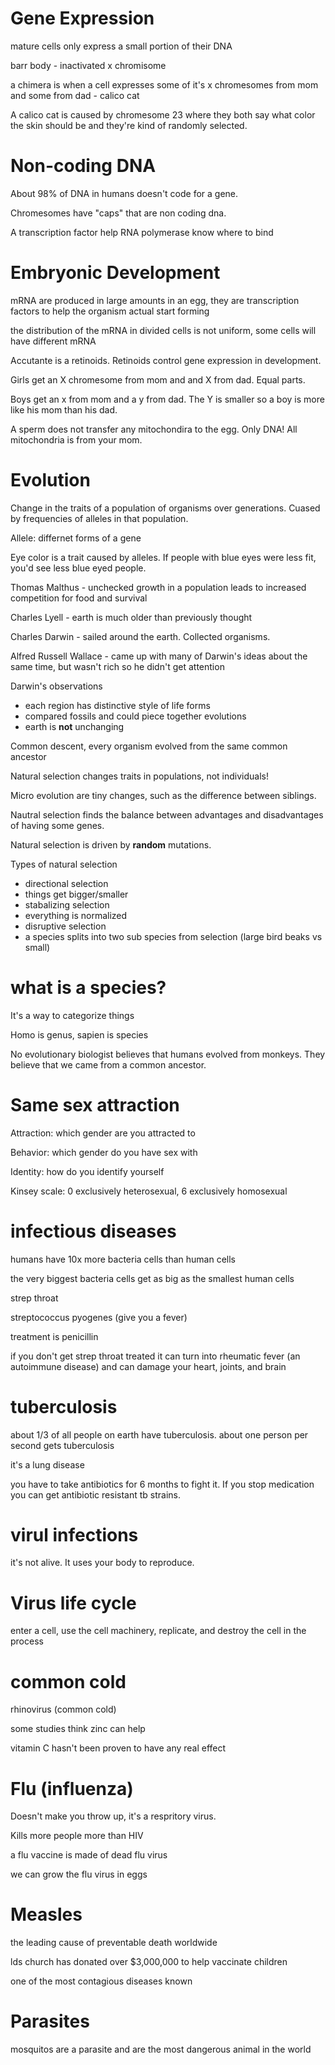 # Gene Expression

mature cells only express a small portion of their DNA

barr body - inactivated x chromisome

a chimera is when  a cell expresses some of it's x chromesomes from mom and some from dad - calico cat

A calico cat is caused by chromesome 23 where they both say what color the skin should be and they're kind of randomly selected.

# Non-coding DNA

About 98% of DNA in humans doesn't code for a gene.

Chromesomes have "caps" that are non coding dna.

A transcription factor help RNA polymerase know where to bind

# Embryonic Development

mRNA are produced in large amounts in an egg, they are transcription factors to help the organism actual start forming

the distribution of the mRNA in divided cells is not uniform, some cells will have different mRNA

Accutante is a retinoids. Retinoids control gene expression in development.

Girls get an X chromesome from mom and and X from dad. Equal parts.

Boys get an x from mom and a y from dad. The Y is smaller so a boy is more like his mom than his dad.

A sperm does not transfer any mitochondira to the egg. Only DNA! All mitochondria is from your mom.

# Evolution

Change in the traits of a population of organisms over generations. Cuased by frequencies of alleles in that population.

Allele: differnet forms of a gene

Eye color is a trait caused by alleles. If people with blue eyes were less fit, you'd see less blue eyed people.

Thomas Malthus - unchecked growth in a population leads to increased competition for food and survival

Charles Lyell - earth is much older than previously thought

Charles Darwin - sailed around the earth. Collected organisms.

Alfred Russell Wallace - came up with many of Darwin's ideas about the same time, but wasn't rich so he didn't get attention

Darwin's observations
 - each region has distinctive style of life forms
 - compared fossils and could piece together evolutions
 - earth is **not** unchanging

Common descent, every organism evolved from the same common ancestor

Natural selection changes traits in populations, not individuals!

Micro evolution are tiny changes, such as the difference between siblings.

Nautral selection finds the balance between advantages and disadvantages of having some genes.

Natural selection is driven by **random** mutations.

Types of natural selection
 - directional selection
  - things get bigger/smaller
 - stabalizing selection
  - everything is normalized
 - disruptive selection
  - a species splits into two sub species from selection (large bird beaks vs small)

# what is a species?

It's a way to categorize things

Homo is genus, sapien is species

No evolutionary biologist believes that humans evolved from monkeys. They believe that we came from a common ancestor.

# Same sex attraction

Attraction: which gender are you attracted to

Behavior: which gender do you have sex with

Identity: how do you identify yourself

Kinsey scale: 0 exclusively heterosexual, 6 exclusively homosexual

# infectious diseases

humans have 10x more bacteria cells than human cells

the very biggest bacteria cells get as big as the smallest human cells

strep throat

streptococcus pyogenes (give you a fever)

treatment is penicillin

if you don't get strep throat treated it can turn into rheumatic fever (an autoimmune disease) and can damage your heart, joints, and brain

# tuberculosis

about 1/3 of all people on earth have tuberculosis. about one person per second gets tuberculosis

it's a lung disease

you have to take antibiotics for 6 months to fight it. If you stop medication you can get antibiotic resistant tb strains.

# virul infections

it's not alive. It uses your body to reproduce.

# Virus life cycle

enter a cell, use the cell machinery, replicate, and destroy the cell in the process

# common cold

rhinovirus (common cold)

some studies think zinc can help

vitamin C hasn't been proven to have any real effect

# Flu (influenza)

Doesn't make you throw up, it's a respritory virus.

Kills more people more than HIV

a flu vaccine is made of dead flu virus

we can grow the flu virus in eggs

# Measles

the leading cause of preventable death worldwide

lds church has donated over $3,000,000 to help vaccinate children

one of the most contagious diseases known

# Parasites

mosquitos are a parasite and are the most dangerous animal in the world

